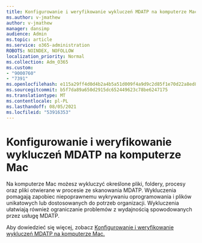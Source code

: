 ```yaml
---
title: Konfigurowanie i weryfikowanie wykluczeń MDATP na komputerze Mac
ms.author: v-jmathew
author: v-jmathew
manager: dansimp
audience: Admin
ms.topic: article
ms.service: o365-administration
ROBOTS: NOINDEX, NOFOLLOW
localization_priority: Normal
ms.collection: Adm_O365
ms.custom:
- "9000760"
- "7391"
ms.openlocfilehash: e115a29ff4d0d4b2a4b5a51d009f4a9d9c2d85f1e70d22a8ed804ce40ca7b4ee
ms.sourcegitcommit: b5f7da89a650d2915dc652449623c78be6247175
ms.translationtype: MT
ms.contentlocale: pl-PL
ms.lasthandoff: 08/05/2021
ms.locfileid: "53916353"
---
```

# <a name="configure-and-validate-exclusions-for-mdatp-on-a-mac"></a>Konfigurowanie i weryfikowanie wykluczeń MDATP na komputerze Mac

Na komputerze Mac możesz wykluczyć określone pliki, foldery, procesy oraz pliki otwierane w procesie ze skanowania MDATP. Wykluczenia pomagają zapobiec niepoprawnemu wykrywaniu oprogramowania i plików unikatowych lub dostosowanych do potrzeb organizacji. Wykluczenia ułatwiają również ograniczanie problemów z wydajnością spowodowanych przez usługę MDATP.

Aby dowiedzieć się więcej, zobacz [Konfigurowanie i weryfikowanie wykluczeń MDATP na komputerze Mac.](https://go.microsoft.com/fwlink/?linkid=2144616)
